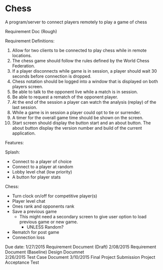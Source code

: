 # Chess
A program/server to connect players remotely to play a game of chess

Requirement Doc (Rough)


Requirement Definitions:

  1. Allow for two clients to be connected to play chess while in remote locations.
  2. The chess game should follow the rules defined by the World Chess Federation.
  3. If a player disconnects while game is in session, a player should wait 30 seconds before connection is dropped.
  4. Chess notation should be logged into a window that is displayed on both players screen.
  5. Be able to talk to the opponent live while a match is in session.
  6. Be able to request a rematch of the opponent player.
  7. At the end of the session a player can watch the analysis (replay) of the last session.
  8. While a game is in session a player could opt to tie or surrender.
  9. A timer for the overall game time should be shown on the screen.
  10. Start screen should display the button start and an about button. The about button display the version number and build of the current application.
  


Features:

Splash:
  - Connect to a player of choice 
  - Connect to a player at random
  - Lobby level chat (low priority)
  - A button for player stats
  
Chess:
  - Turn clock on/off for competitive player(s)
  - Player level chat
  - Ones rank and opponents rank
  - Save a previous game
    - This might need a secondary screen to give user option to load previous game or new game.
      - UNLESS Random?
  - Rematch for post game
  - Connection loss



Due date:
1/27/2015   Requirement Document  (Draft)
2/08/2015   Requirement Document  (Baseline)
            Design Documnet       
2/26/2015   Test Case Document
3/10/2015   Final Project Submission
            Project Acceptance Test
          
